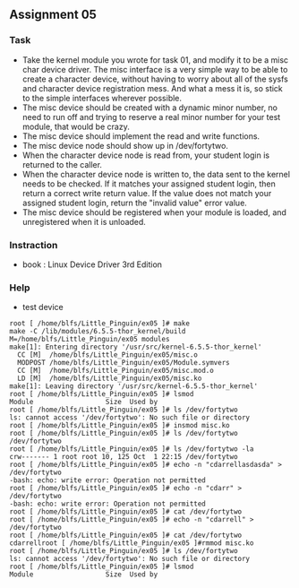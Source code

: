 ## Assignment 05

### Task
- Take the kernel module you wrote for task 01, and modify it to be a misc char device driver. The misc interface is a very simple way to be able to create a character device, without having to worry about all of the sysfs and character device registration mess. And what a mess it is, so stick to the simple interfaces wherever possible.
- The misc device should be created with a dynamic minor number, no need to run off and trying to reserve a real minor number for your test module, that would be crazy.
- The misc device should implement the read and write functions.
- The misc device node should show up in /dev/fortytwo.
- When the character device node is read from, your student login is returned to the caller.
- When the character device node is written to, the data sent to the kernel needs to be checked. If it matches your assigned student login, then return a correct write return value. If the value does not match your assigned student login, return the "invalid value" error value.
- The misc device should be registered when your module is loaded, and unregistered when it is unloaded.

### Instraction
- book : Linux Device Driver 3rd Edition

### Help
- test device
```
root [ /home/blfs/Little_Pinguin/ex05 ]# make
make -C /lib/modules/6.5.5-thor_kernel/build M=/home/blfs/Little_Pinguin/ex05 modules
make[1]: Entering directory '/usr/src/kernel-6.5.5-thor_kernel'
  CC [M]  /home/blfs/Little_Pinguin/ex05/misc.o
  MODPOST /home/blfs/Little_Pinguin/ex05/Module.symvers
  CC [M]  /home/blfs/Little_Pinguin/ex05/misc.mod.o
  LD [M]  /home/blfs/Little_Pinguin/ex05/misc.ko
make[1]: Leaving directory '/usr/src/kernel-6.5.5-thor_kernel'
root [ /home/blfs/Little_Pinguin/ex05 ]# lsmod
Module                  Size  Used by
root [ /home/blfs/Little_Pinguin/ex05 ]# ls /dev/fortytwo
ls: cannot access '/dev/fortytwo': No such file or directory
root [ /home/blfs/Little_Pinguin/ex05 ]# insmod misc.ko
root [ /home/blfs/Little_Pinguin/ex05 ]# ls /dev/fortytwo
/dev/fortytwo
root [ /home/blfs/Little_Pinguin/ex05 ]# ls /dev/fortytwo -la
crw------- 1 root root 10, 125 Oct  1 22:15 /dev/fortytwo
root [ /home/blfs/Little_Pinguin/ex05 ]# echo -n "cdarrellasdasda" > /dev/fortytwo
-bash: echo: write error: Operation not permitted
root [ /home/blfs/Little_Pinguin/ex05 ]# echo -n "cdarr" > /dev/fortytwo
-bash: echo: write error: Operation not permitted
root [ /home/blfs/Little_Pinguin/ex05 ]# cat /dev/fortytwo
root [ /home/blfs/Little_Pinguin/ex05 ]# echo -n "cdarrell" > /dev/fortytwo
root [ /home/blfs/Little_Pinguin/ex05 ]# cat /dev/fortytwo
cdarrellroot [ /home/blfs/Little_Pinguin/ex05 ]#rmmod misc.ko
root [ /home/blfs/Little_Pinguin/ex05 ]# ls /dev/fortytwo
ls: cannot access '/dev/fortytwo': No such file or directory
root [ /home/blfs/Little_Pinguin/ex05 ]# lsmod
Module                  Size  Used by
```